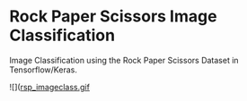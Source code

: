 # Rock Paper Scissors Image Classification

Image Classification using the Rock Paper Scissors Dataset in Tensorflow/Keras.

![]([rsp_imageclass.gif](https://github.com/tanhata/Rock-Paper-Scissors-Image-Classification/blob/main/rsp_imageclass.gif)

